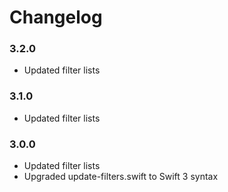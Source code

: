 # Changelog

### 3.2.0
- Updated filter lists

### 3.1.0
- Updated filter lists

### 3.0.0
- Updated filter lists
- Upgraded update-filters.swift to Swift 3 syntax
